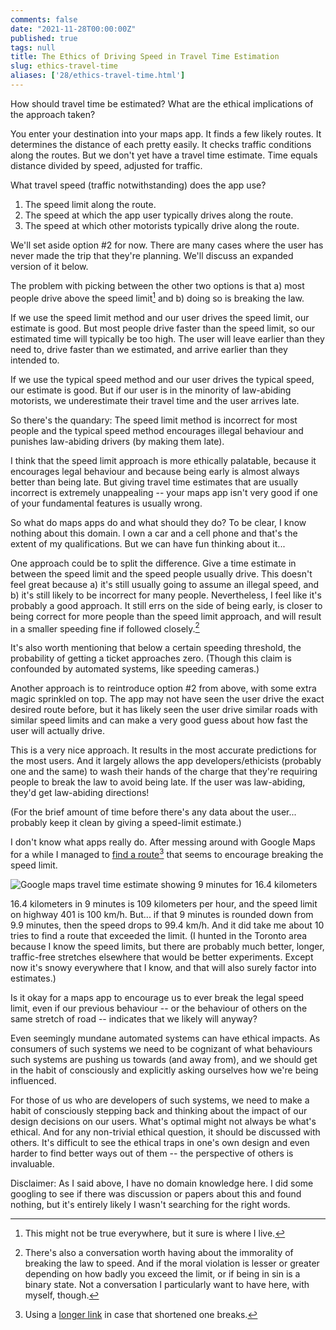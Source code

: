 ```yaml
---
comments: false
date: "2021-11-28T00:00:00Z"
published: true
tags: null
title: The Ethics of Driving Speed in Travel Time Estimation
slug: ethics-travel-time
aliases: ['28/ethics-travel-time.html']
---
```


How should travel time be estimated? What are the ethical implications of the approach taken?

You enter your destination into your maps app. It finds a few likely routes. It determines the distance of each pretty easily. It checks traffic conditions along the routes. But we don't yet have a travel time estimate. Time equals distance divided by speed, adjusted for traffic.

What travel speed (traffic notwithstanding) does the app use?
1. The speed limit along the route.
2. The speed at which the app user typically drives along the route.
3. The speed at which other motorists typically drive along the route.

We'll set aside option #2 for now. There are many cases where the user has never made the trip that they're planning. We'll discuss an expanded version of it below.

The problem with picking between the other two options is that a) most people drive above the speed limit[^1] and b) doing so is breaking the law.

If we use the speed limit method and our user drives the speed limit, our estimate is good. But most people drive faster than the speed limit, so our estimated time will typically be too high. The user will leave earlier than they need to, drive faster than we estimated, and arrive earlier than they intended to.

If we use the typical speed method and our user drives the typical speed, our estimate is good. But if our user is in the minority of law-abiding motorists, we underestimate their travel time and the user arrives late.

So there's the quandary: The speed limit method is incorrect for most people and the typical speed method encourages illegal behaviour and punishes law-abiding drivers (by making them late).

I think that the speed limit approach is more ethically palatable, because it encourages legal behaviour and because being early is almost always better than being late. But giving travel time estimates that are usually incorrect is extremely unappealing -- your maps app isn't very good if one of your fundamental features is usually wrong.

So what do maps apps do and what should they do? To be clear, I know nothing about this domain. I own a car and a cell phone and that's the extent of my qualifications. But we can have fun thinking about it...

One approach could be to split the difference. Give a time estimate in between the speed limit and the speed people usually drive. This doesn't feel great because a) it's still usually going to assume an illegal speed, and b) it's still likely to be incorrect for many people. Nevertheless, I feel like it's probably a good approach. It still errs on the side of being early, is closer to being correct for more people than the speed limit approach, and will result in a smaller speeding fine if followed closely.[^2]

It's also worth mentioning that below a certain speeding threshold, the probability of getting a ticket approaches zero. (Though this claim is confounded by automated systems, like speeding cameras.)

Another approach is to reintroduce option #2 from above, with some extra magic sprinkled on top. The app may not have seen the user drive the exact desired route before, but it has likely seen the user drive similar roads with similar speed limits and can make a very good guess about how fast the user will actually drive.

This is a very nice approach. It results in the most accurate predictions for the most users. And it largely allows the app developers/ethicists (probably one and the same) to wash their hands of the charge that they're requiring people to break the law to avoid being late. If the user was law-abiding, they'd get law-abiding directions!

(For the brief amount of time before there's any data about the user... probably keep it clean by giving a speed-limit estimate.)

I don't know what apps really do. After messing around with Google Maps for a while I managed to [find a route](https://goo.gl/maps/8bjzqbrAkTg1QXh56)[^3] that seems to encourage breaking the speed limit.

![Google maps travel time estimate showing 9 minutes for 16.4 kilometers](/img/blog/401-travel-time.png)

16.4 kilometers in 9 minutes is 109 kilometers per hour, and the speed limit on highway 401 is 100 km/h. But... if that 9 minutes is rounded down from 9.9 minutes, then the speed drops to 99.4 km/h. And it did take me about 10 tries to find a route that exceeded the limit. (I hunted in the Toronto area because I know the speed limits, but there are probably much better, longer, traffic-free stretches elsewhere that would be better experiments. Except now it's snowy everywhere that I know, and that will also surely factor into estimates.)

Is it okay for a maps app to encourage us to ever break the legal speed limit, even if our previous behaviour -- or the behaviour of others on the same stretch of road -- indicates that we likely will anyway?

Even seemingly mundane automated systems can have ethical impacts. As consumers of such systems we need to be cognizant of what behaviours such systems are pushing us towards (and away from), and we should get in the habit of consciously and explicitly asking ourselves how we're being influenced.

For those of us who are developers of such systems, we need to make a habit of consciously stepping back and thinking about the impact of our design decisions on our users. What's optimal might not always be what's ethical. And for any non-trivial ethical question, it should be discussed with others. It's difficult to see the ethical traps in one's own design and even harder to find better ways out of them -- the perspective of others is invaluable.

Disclaimer: As I said above, I have no domain knowledge here. I did some googling to see if there was discussion or papers about this and found nothing, but it's entirely likely I wasn't searching for the right words.

[^1]: This might not be true everywhere, but it sure is where I live.

[^2]: There's also a conversation worth having about the immorality of breaking the law to speed. And if the moral violation is lesser or greater depending on how badly you exceed the limit, or if being in sin is a binary state. Not a conversation I particularly want to have here, with myself, though.

[^3]: Using a [longer link](https://www.google.ca/maps/dir/43.8049634,-79.133491/43.8671479,-78.9525895/@43.7902468,-79.1002391,12.33z/data=!4m2!4m1!3e0) in case that shortened one breaks.
